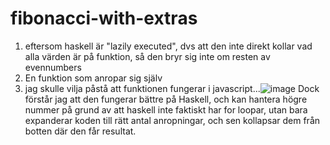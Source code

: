 # fibonacci-with-extras

1. eftersom haskell är "lazily executed", dvs att den inte direkt kollar vad alla värden är på funktion, så den bryr sig inte om resten av evennumbers
2. En funktion som anropar sig själv
3. jag skulle vilja påstå att funktionen fungerar i javascript...![image](https://user-images.githubusercontent.com/17547924/137318556-51cb3a85-3334-48a3-b886-25f1cf927f37.png)
Dock förstår jag att den fungerar bättre på Haskell, och kan hantera högre nummer på grund av att haskell inte faktiskt har for loopar, utan bara expanderar koden till rätt antal anropningar, och sen kollapsar dem från botten där den får resultat.
